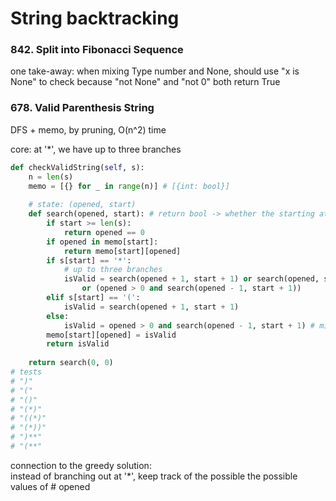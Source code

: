 # String backtracking

### **842. Split into Fibonacci Sequence**

one take-away: when mixing Type number and None, should use "x is None" to check because "not None" and "not 0" both return True



### 678. Valid Parenthesis String

DFS + memo, by pruning, O\(n^2\) time

core: at '\*', we have up to three branches

```python
def checkValidString(self, s):
    n = len(s)
    memo = [{} for _ in range(n)] # [{int: bool}]
    
    # state: (opened, start)
    def search(opened, start): # return bool -> whether the starting at `start` with openned give us a valid string
        if start >= len(s):
            return opened == 0
        if opened in memo[start]:
            return memo[start][opened]
        if s[start] == '*':
            # up to three branches
            isValid = search(opened + 1, start + 1) or search(opened, start + 1)\
                or (opened > 0 and search(opened - 1, start + 1))
        elif s[start] == '(':
            isValid = search(opened + 1, start + 1)
        else:
            isValid = opened > 0 and search(opened - 1, start + 1) # mind type: used opened would cause to return int
        memo[start][opened] = isValid
        return isValid
    
    return search(0, 0)
# tests
# ")"
# "("
# "()"
# "(*)"
# "((*)"
# "(*))"
# ")**"
# "(**"
```

connection to the greedy solution:  
  instead of branching out at '\*', keep track of the possible the possible values of \# opened 

